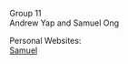 Group 11<br>
Andrew Yap and Samuel Ong

Personal Websites: <br>
<a href  = "samuelory.github.io"> Samuel </a>
